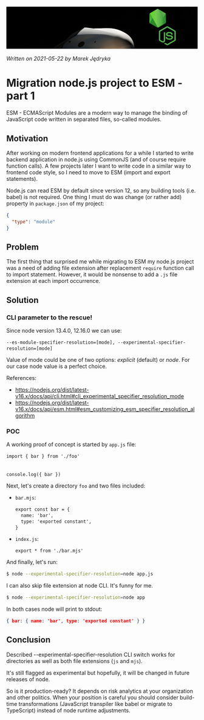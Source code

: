 ![](img/header-es-module.png)

*Written on 2021-05-22 by Marek Jędryka*

# Migration node.js project to ESM - part 1

ESM - ECMAScript Modules are a modern way to manage the binding of JavaScript code written in separated files, so-called modules.

## Motivation

After working on modern frontend applications for a while I started to write backend application in node.js using CommonJS (and of course require function calls).
A few projects later I want to write code in a similar way to frontend code style, so I need to move to ESM (import and export statements).

Node.js can read ESM by default since version 12, so any building tools (i.e. babel) is not required.
One thing I must do was change (or rather add) property in `package.json` of my project:

```JSON
{
  "type": "module"
}
```

## Problem

The first thing that surprised me while migrating to ESM my node.js project was a need of adding file extension after replacement `require` function call to import statement.
However, it would be nonsense to add a `.js` file extension at each import occurrence.

## Solution

### CLI parameter to the rescue!

Since node version 13.4.0, 12.16.0 we can use:

```
--es-module-specifier-resolution=[mode], --experimental-specifier-resolution=[mode]
```

Value of mode could be one of two options: *explicit* (default) or *node*.
For our case node value is a perfect choice.

References:

- https://nodejs.org/dist/latest-v16.x/docs/api/cli.html#cli_experimental_specifier_resolution_mode
- https://nodejs.org/dist/latest-v16.x/docs/api/esm.html#esm_customizing_esm_specifier_resolution_algorithm

### POC

A working proof of concept is started by `app.js` file:

```JS
import { bar } from './foo'


console.log({ bar })
```

Next, let's create a directory `foo` and two files included:

- `bar.mjs`:
  ```JS
  export const bar = {
    name: 'bar',
    type: 'exported constant',
  }
  ```
- `index.js`:
  ```JS
  export * from './bar.mjs'
  ```

And finally, let's run:

```sh
$ node --experimental-specifier-resolution=node app.js
```

I can also skip file extension at node CLI. It's funny for me.

```sh
$ node --experimental-specifier-resolution=node app
```

In both cases node will print to stdout:

```JSON
{ bar: { name: 'bar', type: 'exported constant' } }
```

## Conclusion

Described --experimental-specifier-resolution CLI switch works for directories as well as both file extensions (`js` and `mjs`).

It's still flagged as experimental but hopefully, it will be changed in future releases of node.

So is it production-ready? It depends on risk analytics at your organization and other politics.
When your position is careful you should consider build-time transformations (JavaScript transpiler like babel or migrate to TypeScript) instead of node runtime adjustments.
